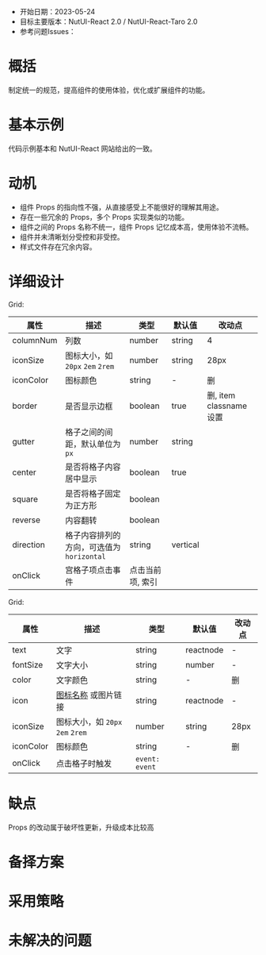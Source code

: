 - 开始日期：2023-05-24
- 目标主要版本：NutUI-React 2.0 / NutUI-React-Taro 2.0
- 参考问题Issues：

# 概括

制定统一的规范，提高组件的使用体验，优化或扩展组件的功能。


# 基本示例

代码示例基本和 NutUI-React 网站给出的一致。


# 动机

- 组件 Props 的指向性不强，从直接感受上不能很好的理解其用途。
- 存在一些冗余的 Props，多个 Props 实现类似的功能。
- 组件之间的 Props 名称不统一，组件 Props 记忆成本高，使用体验不流畅。
- 组件并未清晰划分受控和非受控。
- 样式文件存在冗余内容。


# 详细设计


Grid:

| 属性 | 描述 | 类型 | 默认值 | 改动点 |
| --- | --- | --- | --- | --- |
| columnNum | 列数 | number | string | 4 | 改成 columns |
| iconSize | 图标大小，如 `20px` `2em` `2rem` | number | string | 28px | 删 |
| iconColor | 图标颜色 | string | - | 删 |
| border | 是否显示边框 | boolean | true | 删, item classname 设置 |
| gutter | 格子之间的间距，默认单位为`px` | number | string |  | 改为 gap |
| center | 是否将格子内容居中显示 | boolean | true |  |
| square | 是否将格子固定为正方形 | boolean |  |  |
| reverse | 内容翻转 | boolean |  |  |
| direction | 格子内容排列的方向，可选值为 `horizontal` | string | vertical |  |
| onClick | 宫格子项点击事件 | 点击当前项, 索引 |  |  |

Grid:
    
| 属性 | 描述 | 类型 | 默认值 | 改动点 |
| --- | --- | --- | --- | --- |
| text | 文字 | string | reactnode | - |  |
| fontSize | 文字大小 | string | number | - | 删 |
| color | 文字颜色 | string | - | 删 |
| icon | [图标名称](#/icon) 或图片链接 | string | reactnode | - | 删 |
| iconSize | 图标大小，如 `20px` `2em` `2rem` | number | string | 28px | 删 |
| iconColor | 图标颜色 | string | - | 删 |
| onClick | 点击格子时触发 | `event: event` |  |  |


# 缺点

Props 的改动属于破坏性更新，升级成本比较高

# 备择方案


# 采用策略


# 未解决的问题

